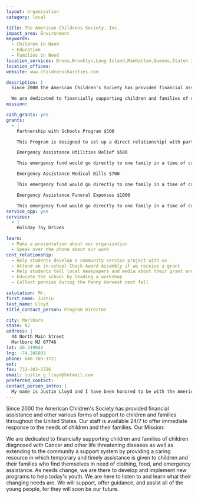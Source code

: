 ```yaml
---
layout: organization
category: local

title: The American Childrens Society, Inc.
impact_area: Environment
keywords: 
  - Children in Need
  - Education
  - Families in Need
location_services: Bronx,Brooklyn,Long Island,Manhattan,Queens,Staten Island,Greater New York
location_offices: 
website: www.childrenscharities.com

description: |
  Since 2000 the American Children's Society has provided financial assistance and other various forms of support to children and families throughout the United States. Our staff is available 24/7 to offer immediate response to the needs of children and their families. Our Mission:

  We are dedicated to financially supporting children and families of children diagnosed with Cancer and other life threatening diseases as well as extending to the community a support system by providing a caring resource in which temporary and timely assistance is given to children and their families who find themselves in need of clothing, food, and emergency assistance. As needs change, we are there to develop and implement new programs to help today's youth. We are here to listen to and learn what their changing needs are. We will support, offer guidance, and assist all of the young people, for they will soon be our future.
mission: 

cash_grants: yes
grants: 
  - |
    Partnership with Schools Program $500

    This Program is designed to set up a direct relationship[ with participating schools to keep a collective finger on the pulse of that community and create a network of young leaders who can react and respond to charitable situations all year long.  The cost of this program is enough to set up one school for the entire year.  (Please contact us if your school is interested in participating in this rewarding program!)

    Emergency Assistance Utilities Relief $500

    This emergency fund would go directly to one family in a time of crisis to cover their utility bills.

    Emergency Assistance Medical Bills $700

    This emergency fund would go directly to one family in a time of crisis to cover their medical bills for they care of their child.

    Emergency Assistance Funeral Expenses $1000

    This emergency fund would go directly to one family in a time of crisis to cover their funeral expenses for their deceased child.
service_opp: yes
services: 
  - |
    Holiday Toy Drives

learn: 
  - Make a presentation about our organization
  - Speak over the phone about our work
cont_relationship: 
  - Help students develop a community service project with us
  - Attend an in-school Check Award Assembly if we receive a grant
  - Help students tell local newspapers and media about their grant and/or project with us
  - Educate the school by leading a workshop
  - Collect pennies during the Penny Harvest next fall

salutation: Mr.
first_name: Justin
last_name: Lloyd
title_contact_person: Program Director

city: Marlboro
state: NJ
address: |
  44 North Main Street  
  Marlboro NJ 07746
lat: 40.319044
lng: -74.245803
phone: 646-765-3721
ext: 
fax: 732-303-1726
email: justin_g_lloyd@hotmail.com
preferred_contact: 
contact_person_intro: |
  My name is Justin Lloyd and I have been honored to be with the American Children's Society since its inception.  I am happy to speak to anyone regarding our programs or to develop new ones to suit your communities needs.
---
```

Since 2000 the American Children's Society has provided financial assistance and other various forms of support to children and families throughout the United States. Our staff is available 24/7 to offer immediate response to the needs of children and their families. Our Mission:

We are dedicated to financially supporting children and families of children diagnosed with Cancer and other life threatening diseases as well as extending to the community a support system by providing a caring resource in which temporary and timely assistance is given to children and their families who find themselves in need of clothing, food, and emergency assistance. As needs change, we are there to develop and implement new programs to help today's youth. We are here to listen to and learn what their changing needs are. We will support, offer guidance, and assist all of the young people, for they will soon be our future.